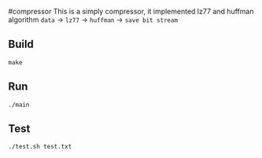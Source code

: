 #compressor
This is a simply compressor, it implemented lz77 and huffman algorithm
`data` -> `lz77` -> `huffman` -> `save bit stream`

## Build
```
make
```

## Run
```
./main
```

## Test
```
./test.sh test.txt
```
